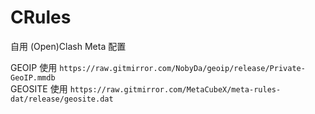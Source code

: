 # CRules
自用 (Open)Clash Meta 配置

GEOIP 使用 `https://raw.gitmirror.com/NobyDa/geoip/release/Private-GeoIP.mmdb`  
GEOSITE 使用 `https://raw.gitmirror.com/MetaCubeX/meta-rules-dat/release/geosite.dat`
